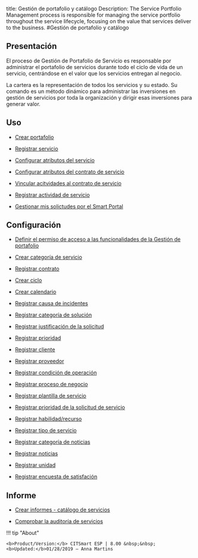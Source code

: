 title: Gestión de portafolio y catálogo
Description: The Service Portfolio Management process is responsible for managing the service portfolio throughout the service lifecycle, focusing on the value that services deliver to the business.
#Gestión de portafolio y catálogo

Presentación
----------------

El proceso de Gestión de Portafolio de Servicio es responsable por administrar el portafolio de servicios durante todo el ciclo de vida de un servicio, centrándose en el valor que los servicios entregan al negocio.

La cartera es la representación de todos los servicios y su estado. Su comando es un método dinámico para administrar las inversiones en gestión de servicios por toda la organización y dirigir esas inversiones para generar valor.

Uso
-------

- [Crear portafolio](/es-es/site/citsmart-esp-8/processes/portfolio-and-catalog/use/create-the-portfolio.html)

- [Registrar servicio](/es-es/site/citsmart-esp-8/processes/portfolio-and-catalog/use/register-a-service.html)

- [Configurar atributos del servicio](/es-es/site/citsmart-esp-8/processes/portfolio-and-catalog/use/configure-services-attributes.html)

- [Configurar atributos del contrato de servicio](/es-es/site/citsmart-esp-8/processes/portfolio-and-catalog/configuration/service-contract-attributes.html)

- [Vincular acitvidades al contrato de servicio](/es-es/citsmart-esp-8/processes/portfolio-and-catalog/configuration/link-activity-to-service-contract.html)

- [Registrar actividad de servicio](/es-es/citsmart-esp-8/processes/portfolio-and-catalog/use/register-service-activity.html)

- [Gestionar mis solictudes por el Smart Portal](/es-es/citsmart-esp-8/processes/portfolio-and-catalog/use/request-through-Smart-Portal.html)

Configuración
-----------------

- [Definir el permiso de acceso a las funcionalidades de la Gestión de portafolio](/es-es/site/citsmart-esp-8/initial-settings/access-settings/profile/portfolio-management.html)

- [Crear categoría de servicio](/es-es/site/citsmart-esp-8/processes/portfolio-and-catalog/configuration/create-service-category.html)

- [Registrar contrato](/es-es/site/citsmart-esp-8/processes/portfolio-and-catalog/configuration/register-contract.html)

- [Crear ciclo](/es-es/site/citsmart-esp-8/platform-administration/time/create-cycle.html)

- [Crear calendario](/es-es/site/citsmart-esp-8/platform-administration/time/create-calendar.html)

- [Registrar causa de incidentes](/es-es/site/citsmart-esp-8/processes/portfolio-and-catalog/configuration/register-cause-incidentes.html)

- [Registrar categoría de solución](/es-es/site/citsmart-esp-8/processes/portfolio-and-catalog/configuration/register-solution-category.html)

- [Registrar justificación de la solicitud](/es-es/site/citsmart-esp-8/processes/portfolio-and-catalog/configuration/register-request-justification.html)

- [Registrar prioridad](/es-es/site/citsmart-esp-8/processes/portfolio-and-catalog/configuration/register-priority.html)

- [Registrar cliente](/es-es/site/citsmart-esp-8/processes/portfolio-and-catalog/configuration/register-client.html)

- [Registrar proveedor](/es-es/site/citsmart-esp-8/processes/portfolio-and-catalog/configuration/register-provider.html)

- [Registrar condición de operación](/es-es/site/citsmart-esp-8/processes/portfolio-and-catalog/configuration/register-operating-condition.html)

- [Registrar proceso de negocio](/es-es/site/citsmart-esp-8/processes/portfolio-and-catalog/configuration/register-business-process.html)

- [Registrar plantilla de servicio](/es-es/site/citsmart-esp-8/processes/portfolio-and-catalog/configuration/register-service-template.html)

- [Registrar prioridad de la solicitud de servicio](/es-es/site/citsmart-esp-8/processes/portfolio-and-catalog/configuration/register-service-request-priority.html)

- [Registrar habilidad/recurso](/es-es/site/citsmart-esp-8/processes/portfolio-and-catalog/configuration/register-skill-resource.html)

- [Registrar tipo de servicio](/es-es/site/citsmart-esp-8/processes/portfolio-and-catalog/configuration/register-type-of-service.html)

- [Registrar categoría de noticias](/es-es/site/citsmart-esp-8/processes/portfolio-and-catalog/configuration/register-news-category.html)

- [Registrar noticias](/es-es/site/citsmart-esp-8/processes/portfolio-and-catalog/configuration/register-news.html)

- [Registrar unidad](/es-es/site/citsmart-esp-8/platform-administration/region-and-language/register-unit.html)

- [Registrar encuesta de satisfación](/es-es/site/citsmart-esp-8/processes/portfolio-and-catalog/configuration/register-satisfaction-survey.html)

Informe
----------

- [Crear informes - catálogo de servicios](/es-es/site/citsmart-esp-8/processes/portfolio-and-catalog/configuration/reports-service-catalog.html)

- [Comprobar la auditoría de servicios](/es-es/site/citsmart-esp-8/processes/portfolio-and-catalog/use/service-audit.htmlm)

!!! tip "About"

    <b>Product/Version:</b> CITSmart ESP | 8.00 &nbsp;&nbsp;
    <b>Updated:</b>01/28/2019 – Anna Martins
